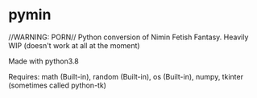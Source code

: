 # pymin
//WARNING: PORN// Python conversion of Nimin Fetish Fantasy. Heavily WIP (doesn't work at all at the moment)

Made with python3.8

Requires:
math (Built-in),
random (Built-in),
os (Built-in),
numpy,
tkinter (sometimes called python-tk)
